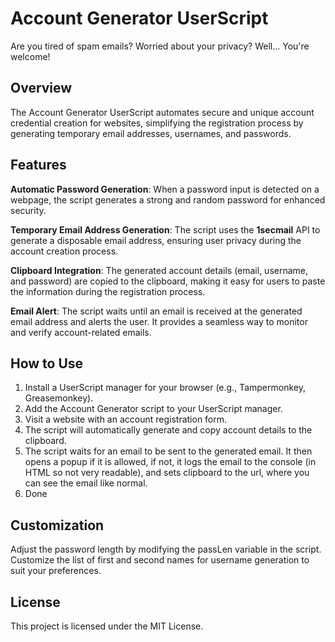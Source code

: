 # Account Generator UserScript
Are you tired of spam emails? Worried about your privacy? Well... You're welcome!

## Overview
The Account Generator UserScript automates secure and unique account credential creation for websites, simplifying the registration process by generating temporary email addresses, usernames, and passwords.

## Features
**Automatic Password Generation**: When a password input is detected on a webpage, the script generates a strong and random password for enhanced security.

**Temporary Email Address Generation**: The script uses the **1secmail** API to generate a disposable email address, ensuring user privacy during the account creation process.

**Clipboard Integration**: The generated account details (email, username, and password) are copied to the clipboard, making it easy for users to paste the information during the registration process.

**Email Alert**: The script waits until an email is received at the generated email address and alerts the user. It provides a seamless way to monitor and verify account-related emails.

## How to Use
1. Install a UserScript manager for your browser (e.g., Tampermonkey, Greasemonkey).
2. Add the Account Generator script to your UserScript manager.
3. Visit a website with an account registration form.
4. The script will automatically generate and copy account details to the clipboard.
5. The script waits for an email to be sent to the generated email. It then opens a popup if it is allowed, if not, it logs the email to the console (in HTML so not very readable), and sets clipboard to the url, where you can see the email like normal.
6. Done

## Customization
Adjust the password length by modifying the passLen variable in the script.
Customize the list of first and second names for username generation to suit your preferences.

## License
This project is licensed under the MIT License.
